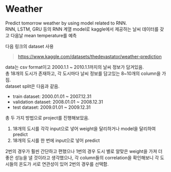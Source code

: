 # Weather
Predict tomorrow weather by using model related to RNN.  
RNN, LSTM, GRU 등의 RNN 계열 model로 kaggle에서 제공하는 날씨 데이터를 갖고 다음날 mean temperature를 예측  
  
다음 링크의 dataset 사용  
> https://www.kaggle.com/datasets/thedevastator/weather-prediction  
   
   
   
data는 csv format이고 2000.1.1 ~ 2010.1.1까지의 날씨 정보가 담겨있음.  
총 18개의 도시가 존재하고, 각 도시마다 날씨 정보를 담고있는 8~10개의 column을 가짐.  
dataset split은 다음과 같음.  
- train dataset: 2000.01.01 ~ 2007.12.31  
- validation dataset: 2008.01.01 ~ 2008.12.31  
- test dataset: 2009.01.01 ~ 2009.12.31  
   
   
총 두 가지 방법으로 project를 진행해보았음.  
1. 18개의 도시를 각각 input으로 넣어 weight을 달리하거나 model을 달리하여 predict  
2. 18개의 도시를 한 번에 input으로 넣어 predict  
   
   
2번의 경우가 훨씬 간단하고 편했으나 1번의 경우 도시 별로 알맞은 weight을 가져 더 좋은 성능을 낼 것이라고 생각했으나, 각 column들의 correlation을 확인해보니 각 도시들의 온도가 서로 연관성이 있어 2번의 경우를 선택함.  
